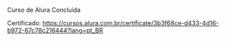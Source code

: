 Curso de Alura Concluída

Certificado:
https://cursos.alura.com.br/certificate/3b3f68ce-d433-4d16-b972-67c78c216444?lang=pt_BR
